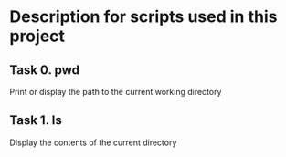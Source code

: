 # Description for scripts used in this project

## Task 0. pwd
Print or display the path to the current working directory

## Task 1. ls
DIsplay the contents of the current directory
